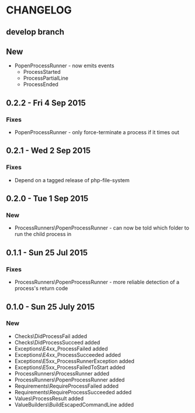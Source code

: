 # CHANGELOG

## develop branch

## New
* PopenProcessRunner - now emits events
  * ProcessStarted
  * ProcessPartialLine
  * ProcessEnded

## 0.2.2 - Fri 4 Sep 2015

### Fixes

* PopenProcessRunner - only force-terminate a process if it times out

## 0.2.1 - Wed 2 Sep 2015

### Fixes

* Depend on a tagged release of php-file-system

## 0.2.0 - Tue 1 Sep 2015

### New

* ProcessRunners\PopenProcessRunner - can now be told which folder to run the child process in

## 0.1.1 - Sun 25 Jul 2015

### Fixes

* ProcessRunners\PopenProcessRunner - more reliable detection of a process's return code

## 0.1.0 - Sun 25 July 2015

### New

* Checks\DidProcessFail added
* Checks\DidProcessSucceed added
* Exceptions\E4xx_ProcessFailed added
* Exceptions\E4xx_ProcessSucceeded added
* Exceptions\E5xx_ProcessRunnerException added
* Exceptions\E5xx_ProcessFailedToStart added
* ProcessRunners\ProcessRunner added
* ProcessRunners\PopenProcessRunner added
* Requirements\RequireProcessFailed added
* Requirements\RequireProcessSucceeded added
* Values\ProcessResult added
* ValueBuilders\BuildEscapedCommandLine added
